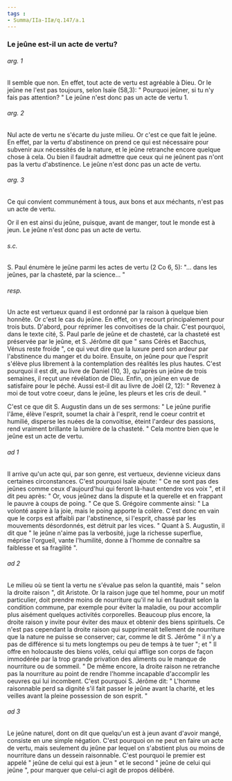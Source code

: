 ```yaml
---
tags : 
- Summa/IIa-IIæ/q.147/a.1
---
```


### Le jeûne est-il un acte de vertu?

###### arg. 1
Il semble que non. En effet, tout acte de vertu est agréable à Dieu. Or le jeûne ne l'est pas toujours, selon Isaïe (58,3): " Pourquoi jeûner, si tu n'y fais pas attention? " Le jeûne n'est donc pas un acte de vertu 1. 

###### arg. 2
Nul acte de vertu ne s'écarte du juste milieu. Or c'est ce que fait le jeûne. En effet, par la vertu d'abstinence on prend ce qui est nécessaire pour subvenir aux nécessités de la nature, et le jeûne retranche encore quelque chose à cela. Ou bien il faudrait admettre que ceux qui ne jeûnent pas n'ont pas la vertu d'abstinence. Le jeûne n'est donc pas un acte de vertu. 

###### arg. 3
Ce qui convient communément à tous, aux bons et aux méchants, n'est pas un acte de vertu. 

Or il en est ainsi du jeûne, puisque, avant de manger, tout le monde est à jeun. Le jeûne n'est donc pas un acte de vertu. 

###### s.c.
S. Paul énumère le jeûne parmi les actes de vertu (2 Co 6, 5): "... dans les jeûnes, par la chasteté, par la science... " 

###### resp.
Un acte est vertueux quand il est ordonné par la raison à quelque bien honnête. Or c'est le cas du jeûne. En effet, on y recourt principalement pour trois buts. D'abord, pour réprimer les convoitises de la chair. C'est pourquoi, dans le texte cité, S. Paul parle de jeûne et de chasteté, car la chasteté est préservée par le jeûne, et S. Jérôme dit que " sans Cérès et Bacchus, Vénus reste froide ", ce qui veut dire que la luxure perd son ardeur par l'abstinence du manger et du boire. Ensuite, on jeûne pour que l'esprit s'élève plus librement à la contemplation des réalités les plus hautes. C'est pourquoi il est dit, au livre de Daniel (10, 3), qu'après un jeûne de trois semaines, il reçut une révélation de Dieu. Enfin, on jeûne en vue de satisfaire pour le péché. Aussi est-il dit au livre de Joël (2, 12): " Revenez à moi de tout votre coeur, dans le jeûne, les pleurs et les cris de deuil. " 

C'est ce que dit S. Augustin dans un de ses sermons: " Le jeûne purifie l'âme, élève l'esprit, soumet la chair à l'esprit, rend le coeur contrit et humilié, disperse les nuées de la convoitise, éteint l'ardeur des passions, rend vraiment brillante la lumière de la chasteté. " Cela montre bien que le jeûne est un acte de vertu. 

###### ad 1
Il arrive qu'un acte qui, par son genre, est vertueux, devienne vicieux dans certaines circonstances. C'est pourquoi Isaïe ajoute: " Ce ne sont pas des jeûnes comme ceux d'aujourd'hui qui feront là-haut entendre vos voix ", et il dit peu après: " Or, vous jeûnez dans la dispute et la querelle et en frappant le pauvre à coups de poing. " Ce que S. Grégoire commente ainsi: " La volonté aspire à la joie, mais le poing apporte la colère. C'est donc en vain que le corps est affaibli par l'abstinence, si l'esprit, chassé par les mouvements désordonnés, est détruit par les vices. " Quant à S. Augustin, il dit que " le jeûne n'aime pas la verbosité, juge la richesse superflue, méprise l'orgueil, vante l'humilité, donne à l'homme de connaître sa faiblesse et sa fragilité ". 

###### ad 2
Le milieu où se tient la vertu ne s'évalue pas selon la quantité, mais " selon la droite raison ", dit Aristote. Or la raison juge que tel homme, pour un motif particulier, doit prendre moins de nourriture qu'il ne lui en faudrait selon la condition commune, par exemple pour éviter la maladie, ou pour accomplir plus aisément quelques activités corporelles. Beaucoup plus encore, la droite raison y invite pour éviter des maux et obtenir des biens spirituels. Ce n'est pas cependant la droite raison qui supprimerait tellement de nourriture que la nature ne puisse se conserver; car, comme le dit S. Jérôme " il n'y a pas de différence si tu mets longtemps ou peu de temps à te tuer "; et " Il offre en holocauste des biens volés, celui qui afflige son corps de façon immodérée par la trop grande privation des aliments ou le manque de nourriture ou de sommeil. " De même encore, la droite raison ne retranche pas la nourriture au point de rendre l'homme incapable d'accomplir les oeuvres qui lui incombent. C'est pourquoi S. Jérôme dit: " L'homme raisonnable perd sa dignité s'il fait passer le jeûne avant la charité, et les veilles avant la pleine possession de son esprit. " 

###### ad 3
Le jeûne naturel, dont on dit que quelqu'un est à jeun avant d'avoir mangé, consiste en une simple négation. C'est pourquoi on ne peut en faire un acte de vertu, mais seulement du jeûne par lequel on s'abstient plus ou moins de nourriture dans un dessein raisonnable. C'est pourquoi le premier est appelé " jeûne de celui qui est à jeun " et le second " jeûne de celui qui jeûne ", pour marquer que celui-ci agit de propos délibéré. 

